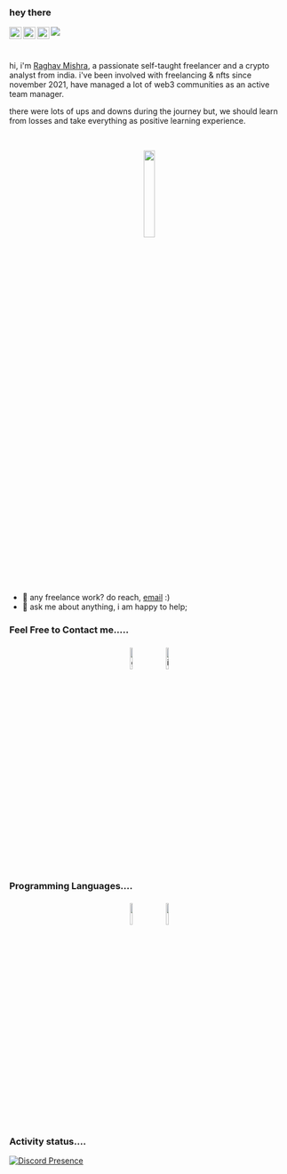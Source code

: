 ### hey there 
<a href="https://www.instagram.com/raghav_pandit._/">
  <img align="left" alt="Raghav's Instagram" width="22px" src="https://raw.githubusercontent.com/hussainweb/hussainweb/main/icons/instagram.png" />
</a>
<a href="https://discord.gg/dedsin">
  <img align="left" alt="Raghav's Discord" width="22px" src="https://raw.githubusercontent.com/peterthehan/peterthehan/master/assets/discord.svg" />
</a>
<a href="https://twitter.com/theraghaw">
  <img align="left" alt="Raghav's Twitter" width="22px" src="https://raw.githubusercontent.com/peterthehan/peterthehan/master/assets/twitter.svg" />
</a>


![](https://visitor-badge.glitch.me/badge?page_id=abhisheknaiidu.abhisheknaiidu)

<br />

hi, i'm [Raghav Mishra](https://theraghaw.me/), a passionate self-taught freelancer and a crypto analyst from india. i've been involved with freelancing & nfts since november 2021, have managed a lot of web3 communities as an active team manager.

there were lots of ups and downs during the journey but, we should learn from losses and take everything as positive learning experience.

<br /> 
<p align="center">
<img width="20%" src="https://img.icons8.com/ios-filled/96/000000/programming.png"/>
</p>


- 💼 any freelance work? do reach, [email](mailto:rxghavvmishra.crypto@gmail.com) :)
- 💬 ask me about anything, i am happy to help;


### Feel Free to Contact me.....

<p align="center">
	<a href="https://github.com/theraghaw"><img alt="github" width="10%" style="padding:5px" src="https://img.icons8.com/clouds/100/000000/github.png"/></a>
	<a href="https://www.instagram.com/raghav_pandit._/"><img alt="instagram" width="10%" style="padding:5px" src="https://img.icons8.com/clouds/100/000000/instagram.png"/></a>
</p>

### Programming Languages....

<p align="center">
	<img width="10%" style="padding:5px" src="https://img.icons8.com/color/144/000000/python.png"/>
	<img width="10%" style="padding:5px" src="https://img.icons8.com/color/144/000000/javascript.png"/>
</p>

### Activity status....

[![Discord Presence](https://lanyard.cnrad.dev/api/958679293687390228)](https://discord.com/users/958679293687390228)




